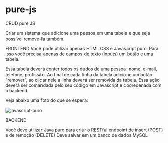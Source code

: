 # pure-js
CRUD pure JS

Criar um sistema que adicione uma pessoa em uma tabela e que seja possível remove-la também.

FRONTEND
Você pode utilizar apenas HTML CSS e Javascript puro. Para isso você precisa apenas de campos de texto (inputs) um botão e uma tabela.

Essa tabela deverá conter todos os dados de uma pessoa: nome, e-mail, telefone, profissão. 
Ao final de cada linha da tabela adicione um botão “remover”, ao clicar nele a linha deverá ser removida da tabela.
Essa ação deverá ser comandada pelo seu código em Javascript e cooredenada com o backend.

Veja abaixo uma foto do que se espera:

![javascript-puro](https://user-images.githubusercontent.com/11966183/163838488-186296b6-10f9-4e68-83b6-b5bb248d207e.jpg)

BACKEND

Você deve utilizar Java puro para criar o RESTful endpoint de insert (POST) e de remoção (DELETE)
Deve salvar em um banco de dados MySQL

